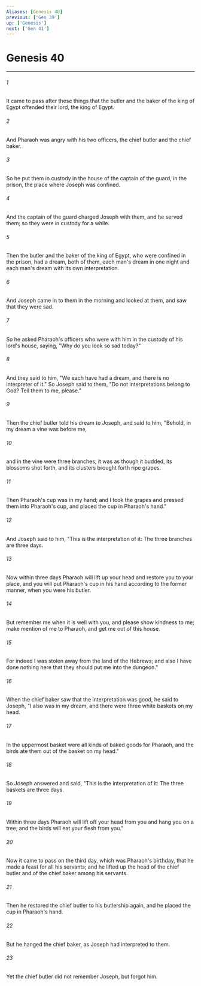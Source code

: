 ```yaml
---
Aliases: [Genesis 40]
previous: ['Gen 39']
up: ['Genesis']
next: ['Gen 41']
---
```

# Genesis 40

***


###### 1 
It came to pass after these things that the butler and the baker of the king of Egypt offended their lord, the king of Egypt. 

###### 2 
And Pharaoh was angry with his two officers, the chief butler and the chief baker. 

###### 3 
So he put them in custody in the house of the captain of the guard, in the prison, the place where Joseph was confined. 

###### 4 
And the captain of the guard charged Joseph with them, and he served them; so they were in custody for a while. 

###### 5 
Then the butler and the baker of the king of Egypt, who were confined in the prison, had a dream, both of them, each man's dream in one night and each man's dream with its own interpretation. 

###### 6 
And Joseph came in to them in the morning and looked at them, and saw that they were sad. 

###### 7 
So he asked Pharaoh's officers who were with him in the custody of his lord's house, saying, "Why do you look so sad today?" 

###### 8 
And they said to him, "We each have had a dream, and there is no interpreter of it." So Joseph said to them, "Do not interpretations belong to God? Tell them to me, please." 

###### 9 
Then the chief butler told his dream to Joseph, and said to him, "Behold, in my dream a vine was before me, 

###### 10 
and in the vine were three branches; it was as though it budded, its blossoms shot forth, and its clusters brought forth ripe grapes. 

###### 11 
Then Pharaoh's cup was in my hand; and I took the grapes and pressed them into Pharaoh's cup, and placed the cup in Pharaoh's hand." 

###### 12 
And Joseph said to him, "This is the interpretation of it: The three branches are three days. 

###### 13 
Now within three days Pharaoh will lift up your head and restore you to your place, and you will put Pharaoh's cup in his hand according to the former manner, when you were his butler. 

###### 14 
But remember me when it is well with you, and please show kindness to me; make mention of me to Pharaoh, and get me out of this house. 

###### 15 
For indeed I was stolen away from the land of the Hebrews; and also I have done nothing here that they should put me into the dungeon." 

###### 16 
When the chief baker saw that the interpretation was good, he said to Joseph, "I also was in my dream, and there were three white baskets on my head. 

###### 17 
In the uppermost basket were all kinds of baked goods for Pharaoh, and the birds ate them out of the basket on my head." 

###### 18 
So Joseph answered and said, "This is the interpretation of it: The three baskets are three days. 

###### 19 
Within three days Pharaoh will lift off your head from you and hang you on a tree; and the birds will eat your flesh from you." 

###### 20 
Now it came to pass on the third day, which was Pharaoh's birthday, that he made a feast for all his servants; and he lifted up the head of the chief butler and of the chief baker among his servants. 

###### 21 
Then he restored the chief butler to his butlership again, and he placed the cup in Pharaoh's hand. 

###### 22 
But he hanged the chief baker, as Joseph had interpreted to them. 

###### 23 
Yet the chief butler did not remember Joseph, but forgot him.
